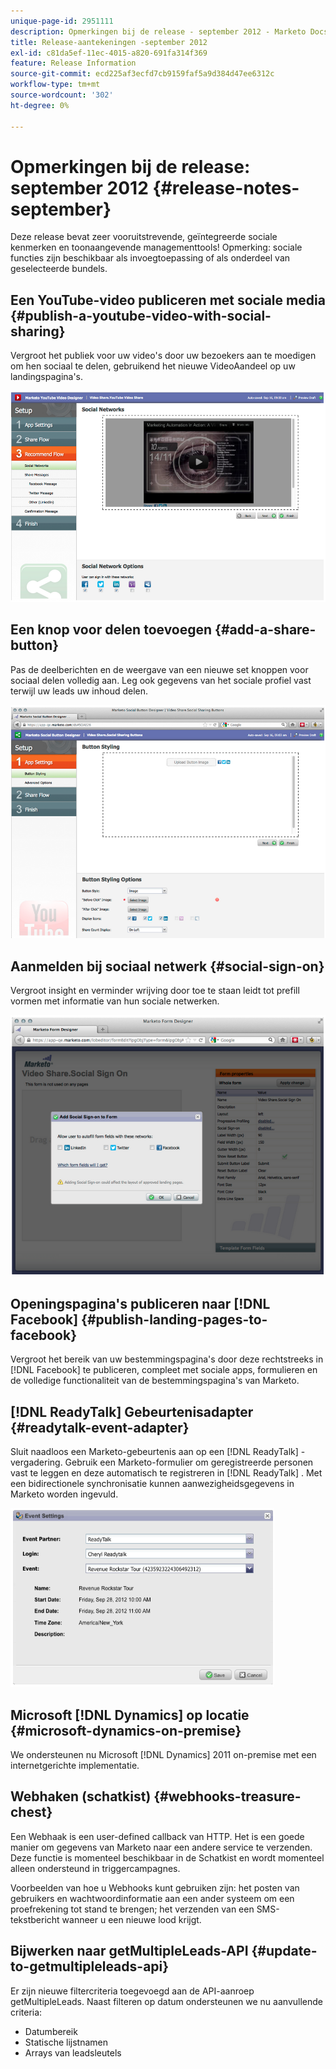 ```yaml
---
unique-page-id: 2951111
description: Opmerkingen bij de release - september 2012 - Marketo Docs - Productdocumentatie
title: Release-aantekeningen -september 2012
exl-id: c81da5ef-11ec-4015-a820-691fa314f369
feature: Release Information
source-git-commit: ecd225af3ecfd7cb9159faf5a9d384d47ee6312c
workflow-type: tm+mt
source-wordcount: '302'
ht-degree: 0%

---
```


# Opmerkingen bij de release: september 2012 {#release-notes-september}

Deze release bevat zeer vooruitstrevende, geïntegreerde sociale kenmerken en toonaangevende managementtools! Opmerking: sociale functies zijn beschikbaar als invoegtoepassing of als onderdeel van geselecteerde bundels.

## Een YouTube-video publiceren met sociale media {#publish-a-youtube-video-with-social-sharing}

Vergroot het publiek voor uw video&#39;s door uw bezoekers aan te moedigen om hen sociaal te delen, gebruikend het nieuwe VideoAandeel op uw landingspagina&#39;s.

![](assets/image2014-9-23-10-3a39-3a21.png)

## Een knop voor delen toevoegen {#add-a-share-button}

Pas de deelberichten en de weergave van een nieuwe set knoppen voor sociaal delen volledig aan. Leg ook gegevens van het sociale profiel vast terwijl uw leads uw inhoud delen.

![](assets/image2014-9-23-10-3a39-3a46.png)

## Aanmelden bij sociaal netwerk {#social-sign-on}

Vergroot insight en verminder wrijving door toe te staan leidt tot prefill vormen met informatie van hun sociale netwerken.

![](assets/image2014-9-23-10-3a40-3a2.png)

## Openingspagina&#39;s publiceren naar [!DNL Facebook] {#publish-landing-pages-to-facebook}

Vergroot het bereik van uw bestemmingspagina&#39;s door deze rechtstreeks in [!DNL Facebook] te publiceren, compleet met sociale apps, formulieren en de volledige functionaliteit van de bestemmingspagina&#39;s van Marketo.

## [!DNL ReadyTalk] Gebeurtenisadapter {#readytalk-event-adapter}

Sluit naadloos een Marketo-gebeurtenis aan op een [!DNL ReadyTalk] -vergadering. Gebruik een Marketo-formulier om geregistreerde personen vast te leggen en deze automatisch te registreren in [!DNL ReadyTalk] . Met een bidirectionele synchronisatie kunnen aanwezigheidsgegevens in Marketo worden ingevuld.

![](assets/image2014-9-23-10-3a40-3a16.png)

## Microsoft [!DNL Dynamics] op locatie {#microsoft-dynamics-on-premise}

We ondersteunen nu Microsoft [!DNL Dynamics] 2011 on-premise met een internetgerichte implementatie.

## Webhaken (schatkist) {#webhooks-treasure-chest}

Een Webhaak is een user-defined callback van HTTP. Het is een goede manier om gegevens van Marketo naar een andere service te verzenden. Deze functie is momenteel beschikbaar in de Schatkist en wordt momenteel alleen ondersteund in triggercampagnes.

Voorbeelden van hoe u Webhooks kunt gebruiken zijn: het posten van gebruikers en wachtwoordinformatie aan een ander systeem om een proefrekening tot stand te brengen; het verzenden van een SMS-tekstbericht wanneer u een nieuwe lood krijgt.

## Bijwerken naar getMultipleLeads-API {#update-to-getmultipleleads-api}

Er zijn nieuwe filtercriteria toegevoegd aan de API-aanroep getMultipleLeads. Naast filteren op datum ondersteunen we nu aanvullende criteria:

* Datumbereik
* Statische lijstnamen
* Arrays van leadsleutels

